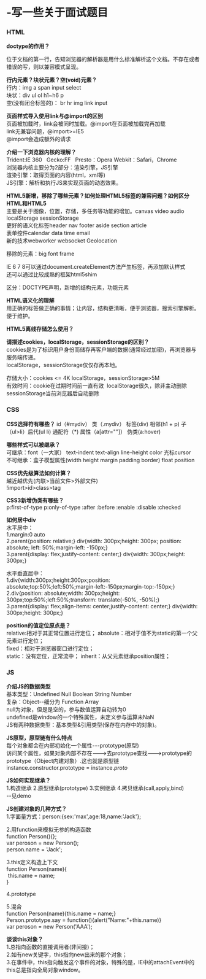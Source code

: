 # -写一些关于面试题目
### HTML
**doctype的作用？**</br>
<!DOCTYPE>位于文档的第一行，告知浏览器的解析器是用什么标准解析这个文档。不存在或者错误的写，则以兼容模式呈现。</br>

**行内元素？块状元素？空(void)元素？**</br>
行内：img a span input select  </br>
块状：div ul ol h1~h6 p        </br>
空(没有闭合标签的)：  br hr img link input </br>

**页面样式导入使用link与@import的区别**</br>
页面被加载时，link会被同时加载。@import在页面被加载完再加载 </br>
link无兼容问题，@import>=IE5 </br>
@import会造成额外的请求</br>

**介绍一下浏览器内核的理解？**</br>
Trident:IE 360   Gecko:FF   Presto：Opera  Webkit：Safari，Chrome</br>
浏览器内核主要分为2部分：渲染引擎，JS引擎</br>
渲染引擎：取得页面的内容(html，xml等)</br>
JS引擎：解析和执行JS来实现页面的动态效果。</br>

**HTML5新增，移除了哪些元素？如何处理HTML5标签的兼容问题？如何区分HTML和HTML5**</br>
主要是关于图像，位置，存储，多任务等功能的增加。canvas video audio localStorage sessionStorage</br>
更好的语义化标签header nav footer aside section article</br>
表单控件calendar data time email</br>
新的技术webworker websocket Geolocation</br>

移除的元素：big font frame</br>

IE 6 7 8可以通过document.createElement方法产生标签，再添加默认样式</br>
还可以通过比较成熟的框架html5shim</br>

区分：DOCTYPE声明，新增的结构元素，功能元素</br>

**HTML语义化的理解**</br>
用正确的标签做正确的事情；让内容，结构更清晰，便于浏览器，搜索引擎解析。便于维护。</br>

**HTML5离线存储怎么使用？** </br>

**请描述cookies，localStorage，sessionStorage的区别？** </br>
cookies是为了标识用户身份而储存再客户端的数据(通常经过加密)，再浏览器与服务端传递。</br>
localStorage，sessionStorage仅仅存再本地。

存储大小：cookies <= 4K  localStorage，sessionStorage>5M</br>
有效时间：cookie在过期时间前一直有效  localStorage很久，除非主动删除 sessionStorage当前浏览器后自动删除</br>

### CSS
**CSS选择符有哪些？**
id（#mydiv） 类（.mydiv） 标签(div) 相邻(h1 + p) 子（ul>li）后代(ul li) 通配符（*) 属性（a[attr=""]） 伪类(a:hover)  </br>

**哪些样式可以被继承？**</br>
可继承：font（一大家） text-indent text-align line-height  color 光标cursor</br>
不可继承：盒子模型属性(width height margin padding border) float position 

**CSS优先级算法如何计算？**</br>
越近越优先(内联>当前文件>外部文件)</br>
!import>id>class>tag</br>

**CSS3新增伪类有哪些？**</br>
p:first-of-type  p:only-of-type  :after :before :enable  :disable :checked</br>

**如何居中div**</br>
水平居中：</br>
1.margin:0 auto</br>
2.parent{position: relative;}  div{width: 300px;height: 300px; position: absolute; left: 50%;margin-left: -150px;}</br>
3.parent{display: flex;justify-content: center;} div{width: 300px;height: 300px;}</br>

水平垂直居中：</br>
1.div{width:300px;height:300px;position: absolute;top:50%;left:50%;margin-left:-150px;margin-top:-150px;}</br>
2.div{position: absolute;width: 300px;height: 300px;top:50%;left:50%;transform: translate(-50%, -50%);}</br>
3.parent{display: flex;align-items: center;justify-content: center;} div{width: 300px;height: 300px;}</br>

**position的值定位原点是？**</br>
relative:相对于其正常位置进行定位； absolute：相对于值不为static的第一个父元素进行定位；</br>
fixed：相对于浏览器窗口进行定位；</br> static：没有定位，正常流中； inherit：从父元素继承position属性；</br>

### JS
**介绍JS的数据类型**</br>
基本类型：Undefined  Null Boolean String Number</br>
复杂：Object--细分为 Function Array</br>
null为对象，但是是空的，参与数值运算自动转为0</br>
undefined是window的一个特殊属性，未定义参与运算未NaN</br>
JS有两种数据类型：基本类型&引用类型(保存在内存中的对象)。

**JS原型，原型链有什么特点**</br>
每个对象都会在内部初始化一个属性---prototype(原型)</br>
访问某个属性，如果对象内部不存在--->去prototype查找--->prototype的prototype（Object内建对象）.这也就是原型链</br>
instance.constructor.prototype = instance._proto_

**JS如何实现继承？**</br>
1.构造继承 2.原型继承(prototype) 3.实例继承 4.拷贝继承(call,apply,bind)</br>
--见demo</br>

**JS创建对象的几种方式？**</br>
1.字面量方式：person:{sex:'max',age:18,name:'Jack'};</br>

2.用function来模拟无参的构造函数</br>
function Person(){};</br>
var peroson = new Person();</br>
person.name = 'Jack';</br>

3.this定义构造上下文</br>
function Person(name){</br>
  this.name = name;</br>
}</br>

4.prototype</br>

5.混合</br>
function Person(name){this.name = name;}</br>
Person.prototype.say = function(){alert("Name:"+this.name)}</br>
var peroson = new Person('AAA');</br>

**谈谈this对象？**</br>
1.总指向函数的直接调用者(非间接)；</br>
2.如有new关键字，this指向new出来的那个对象；</br>
3.在事件中，this指向触发这个事件的对象，特殊的是，IE中的attachEvent中的this总是指向全局对象window。</br>




